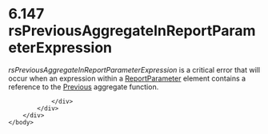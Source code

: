 <html dir="LTR" xmlns:mshelp="http://msdn.microsoft.com/mshelp" xmlns:ddue="http://ddue.schemas.microsoft.com/authoring/2003/5" xmlns:xlink="http://www.w3.org/1999/xlink" xmlns:tool="http://www.microsoft.com/tooltip">
    <head>
        <meta http-equiv="Content-Type" content="text/html; CHARSET=utf-8"></meta>
        <meta name="save" content="history"></meta>
        <title>6.147 rsPreviousAggregateInReportParameterExpression</title>
        <xml>
            <mshelp:toctitle title="6.147 rsPreviousAggregateInReportParameterExpression"></mshelp:toctitle>
            <mshelp:rltitle title="[MS-RDL]: rsPreviousAggregateInReportParameterExpression"></mshelp:rltitle>
            <mshelp:keyword index="A" term="5a9a3528-f724-4fe5-a5c5-325855827b61"></mshelp:keyword>
            <mshelp:attr name="DCSext.ContentType" value="open specification"></mshelp:attr>
            <mshelp:attr name="AssetID" value="5a9a3528-f724-4fe5-a5c5-325855827b61"></mshelp:attr>
            <mshelp:attr name="TopicType" value="kbRef"></mshelp:attr>
            <mshelp:attr name="DCSext.Title" value="[MS-RDL]: rsPreviousAggregateInReportParameterExpression" />
        </xml>
    </head>
    <body>
        <div id="header">
            <h1 class="heading">6.147 rsPreviousAggregateInReportParameterExpression</h1>
        </div>
        <div id="mainSection">
            <div id="mainBody">
                <div id="allHistory" class="saveHistory"></div>
                <div id="sectionSection0" class="section" name="collapseableSection">
                    

<p><i>rsPreviousAggregateInReportParameterExpression</i> is a
critical error that will occur when an expression within a <a href="7c3f4c83-9172-48db-94c1-693295c5d623.md">ReportParameter</a> element
contains a reference to the <a href="3e1da2a1-547f-4b00-b88e-62847bea3419.md">Previous</a>
aggregate function.</p>


                </div>
            </div>
        </div>
    </body>
</html>